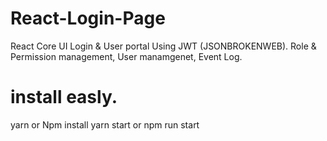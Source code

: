 # React-Login-Page
React Core UI Login & User portal Using JWT (JSONBROKENWEB).
Role & Permission management, User manamgenet, Event Log.

# install easly.
yarn or Npm install
yarn start or npm run start
